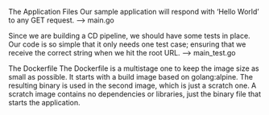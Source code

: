 The Application Files
Our sample application will respond with ‘Hello World’ to any GET request. --> main.go

Since we are building a CD pipeline, we should have some tests in place. Our code is so simple that it only needs one test case; ensuring that we receive the correct string when we hit the root URL. --> main_test.go

The Dockerfile
The Dockerfile is a multistage one to keep the image size as small as possible. It starts with a build image based on golang:alpine. The resulting binary is used in the second image, which is just a scratch one. A scratch image contains no dependencies or libraries, just the binary file that starts the application.

